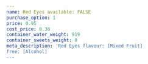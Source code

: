 ```yaml
---
name: Red Eyes available: FALSE
purchase_option: 1
price: 0.95
cost_price: 0.38
container_water_weight: 919
container_sweets_weight: 0
meta_description: 'Red Eyes flavour: [Mixed Fruit]
free: [Alcohol]
---
```

